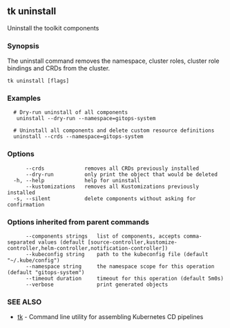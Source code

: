 ## tk uninstall

Uninstall the toolkit components

### Synopsis

The uninstall command removes the namespace, cluster roles, cluster role bindings and CRDs from the cluster.

```
tk uninstall [flags]
```

### Examples

```
  # Dry-run uninstall of all components
   uninstall --dry-run --namespace=gitops-system

  # Uninstall all components and delete custom resource definitions
  uninstall --crds --namespace=gitops-system

```

### Options

```
      --crds             removes all CRDs previously installed
      --dry-run          only print the object that would be deleted
  -h, --help             help for uninstall
      --kustomizations   removes all Kustomizations previously installed
  -s, --silent           delete components without asking for confirmation
```

### Options inherited from parent commands

```
      --components strings   list of components, accepts comma-separated values (default [source-controller,kustomize-controller,helm-controller,notification-controller])
      --kubeconfig string    path to the kubeconfig file (default "~/.kube/config")
      --namespace string     the namespace scope for this operation (default "gitops-system")
      --timeout duration     timeout for this operation (default 5m0s)
      --verbose              print generated objects
```

### SEE ALSO

* [tk](tk.md)	 - Command line utility for assembling Kubernetes CD pipelines

